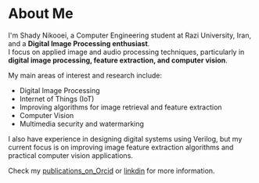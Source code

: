 # About Me

I'm Shady Nikooei, a Computer Engineering student at Razi University, Iran, and a **Digital Image Processing enthusiast**.  
I focus on applied image and audio processing techniques, particularly in **digital image processing, feature extraction, and computer vision**.  

My main areas of interest and research include:

- Digital Image Processing  
- Internet of Things (IoT)  
- Improving algorithms for image retrieval and feature extraction  
- Computer Vision  
- Multimedia security and watermarking  

I also have experience in designing digital systems using Verilog, but my current focus is on improving image feature extraction algorithms and practical computer vision applications.  

Check my [publications_on_Orcid](https://orcid.org/0009-0003-2003-4697) or [linkdin](https://www.linkedin.com/in/shady-nikooei) for more information.


